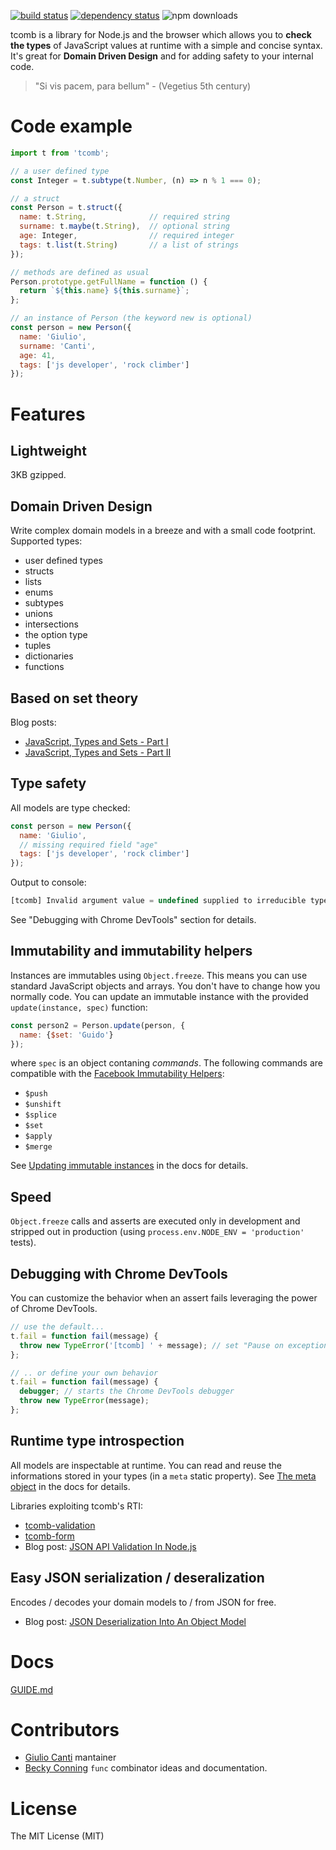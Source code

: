 [![build status](https://img.shields.io/travis/gcanti/tcomb/master.svg?style=flat-square)](https://travis-ci.org/gcanti/tcomb)
[![dependency status](https://img.shields.io/david/gcanti/tcomb.svg?style=flat-square)](https://david-dm.org/gcanti/tcomb)
![npm downloads](https://img.shields.io/npm/dm/tcomb.svg)

tcomb is a library for Node.js and the browser which allows you to **check the types** of JavaScript values at runtime with a simple and concise syntax. It's great for **Domain Driven Design** and for adding safety to your internal code.

> "Si vis pacem, para bellum" - (Vegetius 5th century)

# Code example

```js
import t from 'tcomb';

// a user defined type
const Integer = t.subtype(t.Number, (n) => n % 1 === 0);

// a struct
const Person = t.struct({
  name: t.String,              // required string
  surname: t.maybe(t.String),  // optional string
  age: Integer,                // required integer
  tags: t.list(t.String)       // a list of strings
});

// methods are defined as usual
Person.prototype.getFullName = function () {
  return `${this.name} ${this.surname}`;
};

// an instance of Person (the keyword new is optional)
const person = new Person({
  name: 'Giulio',
  surname: 'Canti',
  age: 41,
  tags: ['js developer', 'rock climber']
});
```

# Features

## Lightweight

3KB gzipped.

## Domain Driven Design

Write complex domain models in a breeze and with a small code footprint. Supported types:

* user defined types
* structs
* lists
* enums
* subtypes
* unions
* intersections
* the option type
* tuples
* dictionaries
* functions

## Based on set theory

Blog posts:

- [JavaScript, Types and Sets - Part I](https://gcanti.github.io/2014/09/29/javascript-types-and-sets.html)
- [JavaScript, Types and Sets - Part II](https://gcanti.github.io/2014/10/07/javascript-types-and-sets-part-II.html)

## Type safety

All models are type checked:

```js
const person = new Person({
  name: 'Giulio',
  // missing required field "age"
  tags: ['js developer', 'rock climber']
});
```

Output to console:

```js
[tcomb] Invalid argument value = undefined supplied to irreducible type Number
```

See "Debugging with Chrome DevTools" section for details.

## Immutability and immutability helpers

Instances are immutables using `Object.freeze`. This means you can use standard JavaScript objects and arrays. You don't have to change how you normally code. You can update an immutable instance with the provided `update(instance, spec)` function:

```js
const person2 = Person.update(person, {
  name: {$set: 'Guido'}
});
```

where `spec` is an object contaning *commands*. The following commands are compatible with the [Facebook Immutability Helpers](http://facebook.github.io/react/docs/update.html):

* `$push`
* `$unshift`
* `$splice`
* `$set`
* `$apply`
* `$merge`

See [Updating immutable instances](GUIDE.md#updating-immutable-instances) in the docs for details.

## Speed

`Object.freeze` calls and asserts are executed only in development and stripped out in production (using `process.env.NODE_ENV = 'production'` tests).

## Debugging with Chrome DevTools

You can customize the behavior when an assert fails leveraging the power of Chrome DevTools.

```js
// use the default...
t.fail = function fail(message) {
  throw new TypeError('[tcomb] ' + message); // set "Pause on exceptions" on the "Sources" panel
};

// .. or define your own behavior
t.fail = function fail(message) {
  debugger; // starts the Chrome DevTools debugger
  throw new TypeError(message);
};
```

## Runtime type introspection

All models are inspectable at runtime. You can read and reuse the informations stored in your types (in a `meta` static property). See [The meta object](GUIDE.md#the-meta-object) in the docs for details.

Libraries exploiting tcomb's RTI:

- [tcomb-validation](https://github.com/gcanti/tcomb-validation)
- [tcomb-form](https://github.com/gcanti/tcomb-form)
- Blog post: [JSON API Validation In Node.js](https://gcanti.github.io/2014/09/15/json-api-validation-in-node.html)

## Easy JSON serialization / deseralization

Encodes / decodes your domain models to / from JSON for free.
- Blog post: [JSON Deserialization Into An Object Model](https://gcanti.github.io/2014/09/12/json-deserialization-into-an-object-model.html)

# Docs

[GUIDE.md](GUIDE.md)

# Contributors

- [Giulio Canti](https://github.com/gcanti) mantainer
- [Becky Conning](https://github.com/beckyconning) `func` combinator ideas and documentation.

# License

The MIT License (MIT)
